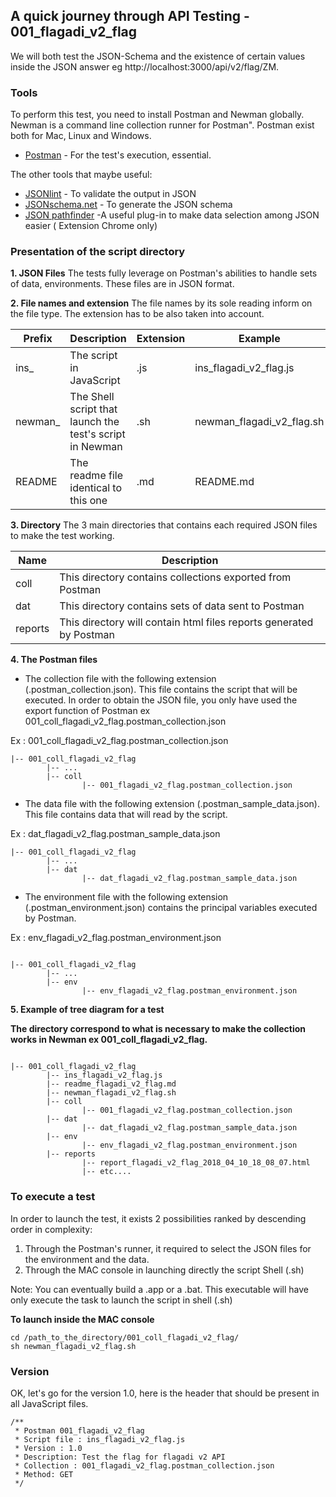 
## A quick journey through API Testing  - 001_flagadi_v2_flag


We will both test the JSON-Schema and the existence of certain values inside the JSON answer eg http://localhost:3000/api/v2/flag/ZM. 

### Tools

To perform this test, you need to install Postman and Newman globally. Newman is a command line collection runner for Postman". Postman exist both for Mac, Linux and Windows.

* [Postman](https://www.getpostman.com/apps) - For the test's execution, essential.


The other tools that maybe useful:

* [JSONlint](https://jsonlint.com/) - To validate the output in JSON
* [JSONschema.net](https://jsonschema.net/) - To generate the JSON schema
* [JSON pathfinder](https://chrome.google.com/webstore/detail/json-pathfinder/cgpbbgjlljobcemhhimjknkldpinacpn) -A useful plug-in to make data selection among JSON easier ( Extension Chrome only)


### Presentation of the script directory

**1. JSON Files**
The tests fully leverage on Postman's abilities to handle sets of data, environments. These files are in JSON format.

**2. File names and extension**
The file names by its sole reading inform on the file type.
The extension has to be also taken into account.



Prefix  | Description | Extension | Example
------------- | ------------- | ------------- | -------------
ins_ | The script in JavaScript | .js | ins_flagadi_v2_flag.js
newman_  | The Shell script that launch the test's script in Newman | .sh | newman_flagadi_v2_flag.sh
README  | The readme file identical to this one | .md | README.md


**3. Directory**
The 3 main directories that contains each required JSON files to make the test working.

Name | Description
------------- | -------------
coll  | This directory contains collections exported from Postman
dat  | This directory contains sets of data sent to Postman
reports  | This directory will contain html files reports generated by Postman



**4. The Postman files**

* The collection file with the following extension (.postman_collection.json). This file contains the script that will be executed. In order to obtain the JSON file, you only have used the export function of Postman ex 001_coll_flagadi_v2_flag.postman_collection.json


Ex : 001_coll_flagadi_v2_flag.postman_collection.json

```
|-- 001_coll_flagadi_v2_flag
        |-- ...
        |-- coll
                |-- 001_flagadi_v2_flag.postman_collection.json
```

* The data file with the following extension (.postman_sample_data.json). This file contains data that will read by the script.


Ex : dat_flagadi_v2_flag.postman_sample_data.json

```
|-- 001_coll_flagadi_v2_flag
        |-- ...
        |-- dat
                |-- dat_flagadi_v2_flag.postman_sample_data.json
```

* The environment file with the following extension (.postman_environment.json) contains the principal variables executed by Postman.

Ex : env_flagadi_v2_flag.postman_environment.json


```

|-- 001_coll_flagadi_v2_flag
        |-- ...
        |-- env
                |-- env_flagadi_v2_flag.postman_environment.json
```

**5. Example of tree diagram for a test**

**The directory correspond to what is necessary to make the collection works in Newman ex 001_coll_flagadi_v2_flag.**

```

|-- 001_coll_flagadi_v2_flag
        |-- ins_flagadi_v2_flag.js
        |-- readme_flagadi_v2_flag.md
        |-- newman_flagadi_v2_flag.sh
        |-- coll
                |-- 001_flagadi_v2_flag.postman_collection.json
        |-- dat
                |-- dat_flagadi_v2_flag.postman_sample_data.json
        |-- env
                |-- env_flagadi_v2_flag.postman_environment.json
        |-- reports
                |-- report_flagadi_v2_flag_2018_04_10_18_08_07.html
                |-- etc....

```




### To execute a test

In order to launch the test, it exists 2 possibilities ranked by descending order in complexity:

1. Through the Postman's runner, it required to select the JSON files for the environment and the data.
2. Through the MAC console in launching directly the script Shell (.sh)

Note: You can eventually build a .app or a .bat. This executable will have only execute the task to launch the script in shell (.sh)

**To launch inside the MAC console**
```
cd /path_to_the_directory/001_coll_flagadi_v2_flag/
sh newman_flagadi_v2_flag.sh

```


### Version

OK, let's go for the version 1.0, here is the header that should be present in all JavaScript files.

```
/**
 * Postman 001_flagadi_v2_flag
 * Script file : ins_flagadi_v2_flag.js
 * Version : 1.0
 * Description: Test the flag for flagadi v2 API
 * Collection : 001_flagadi_v2_flag.postman_collection.json
 * Method: GET
 */
 ```

